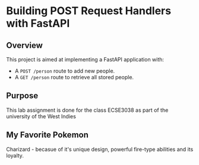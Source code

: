 # Building POST Request Handlers with FastAPI

## Overview 
This project is aimed at implementing a FastAPI application with: 
- A `POST /person` route to add new people.
- A `GET /person` route to retrieve all stored people.

## Purpose
This lab assignment is done for the class ECSE3038 as part of the university of the West Indies

## My Favorite Pokemon
Charizard - becasue of it's unique design, powerful fire-type abilities and its loyalty.